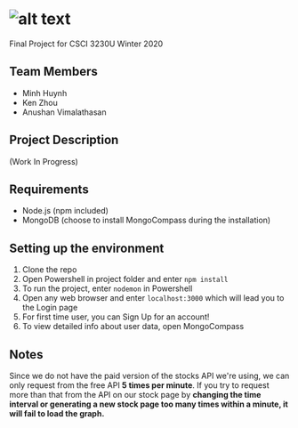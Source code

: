 ![alt text](https://github.com/QuangMinhHuynh/StockChamp/blob/master/public/images/logo.png)
===========
Final Project for CSCI 3230U Winter 2020

## Team Members
* Minh Huynh
* Ken Zhou
* Anushan Vimalathasan

## Project Description
  (Work In Progress)

## Requirements
* Node.js (npm included)
* MongoDB (choose to install MongoCompass during the installation)

## Setting up the environment
1. Clone the repo
2. Open Powershell in project folder and enter `npm install`
3. To run the project, enter `nodemon` in Powershell
4. Open any web browser and enter `localhost:3000` which will lead you to the Login page
5. For first time user, you can Sign Up for an account!
6. To view detailed info about user data, open MongoCompass

## Notes
Since we do not have the paid version of the stocks API we're using, we can only request from the free API **5 times per minute**. 
If you try to request more than that from the API on our stock page by **changing the time interval or generating a new stock page too many times within a minute, it will fail to load the graph.**
